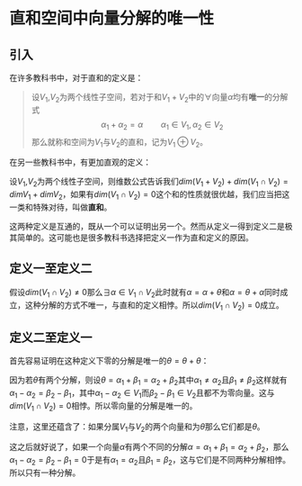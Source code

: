 # 直和空间中向量分解的唯一性

## 引入

在许多教科书中，对于直和的定义是：

> 设$V_1$,$V_2$为两个线性子空间，若对于和$V_1+V_2$中的$\forall$向量$\alpha$均有**唯一**的分解式
> $$
> \alpha_1+\alpha_2=\alpha\qquad\alpha_1\in V_1,\alpha_2\in V_2
> $$
> 那么就称和空间为$V_1$与$V_2$的直和，记为$V_1\oplus V_2$。

在另一些教科书中，有更加直观的定义：

设$V_1$,$V_2$为两个线性子空间，则维数公式告诉我们$dim(V_1+V_2)+dim(V_1\cap V_2)=dimV_1+dimV_2$，如果有$dim(V_1\cap V_2)=0$这个和的性质就很优越，我们应当把这一类和特殊对待，叫做**直和**。

这两种定义是互通的，既从一个可以证明出另一个。然而从定义一得到定义二是极其简单的。这可能也是很多教科书选择把定义一作为直和定义的原因。

## 定义一至定义二

假设$dim(V_1\cap V_2)\neq0$那么$\exists\alpha\in V_1\cap V_2$此时就有$\alpha = \alpha + \theta$和$\alpha = \theta+\alpha$同时成立，这种分解的方式不唯一，与直和的定义相悖。所以$dim(V_1\cap V_2)=0$成立。

## 定义二至定义一

首先容易证明在这种定义下零的分解是唯一的$\theta=\theta+\theta$：

因为若$\theta$有两个分解，则设$\theta=\alpha_1+\beta_1=\alpha_2+\beta_2$其中$\alpha_1\neq\alpha_2$且$\beta_1\neq\beta_2$这样就有$\alpha_1-\alpha_2=\beta_2-\beta_1$，其中$\alpha_1-\alpha_2\in V_1$而$\beta_2-\beta_1\in V_2$且都不为零向量。这与$dim(V_1\cap V_2)=0$相悖。所以零向量的分解是唯一的。

注意，这里还蕴含了：如果分属$V_1$与$V_2$的两个向量和为$\theta$那么它们都是$\theta$。



这之后就好说了，如果一个向量$\alpha$有两个不同的分解$\alpha=\alpha_1+\beta_1=\alpha_2+\beta_2$，那么$\alpha_1-\alpha_2=\beta_2-\beta_1=0$于是有$\alpha_1=\alpha_2$且$\beta_1=\beta_2$，这与它们是不同两种分解相悖。所以只有一种分解。